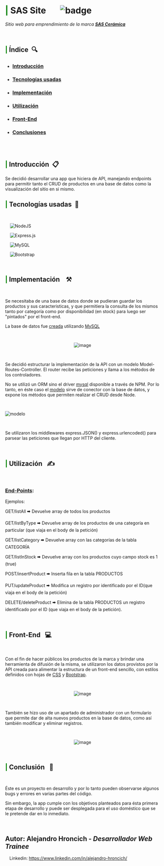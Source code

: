 # <span style="color:green">**|**</span> SAS Site &nbsp;&nbsp;&nbsp;&nbsp;&nbsp;    ![badge](https://img.shields.io/badge/Status-in%20progress-yellowgreen)


*Sitio web para emprendimiento de la marca **[SAS Cerámica](https://sas.up.railway.app/)***

<br>

## <span style="color:green">|</span> Índice&nbsp;&nbsp;🔍


- ### [Introducción](#introduccion)
- ### [Tecnologías usadas](#tecnologias)
- ### [Implementación](#implementacion)
- ### [Utilización](#utilizacion)
- ### [Front-End](#frontend)
- ### [Conclusiones](#conclusion)

<br>

<br>

## <span id= "introduccion" style="color:green">|</span> Introducción&nbsp;&nbsp;📋

Se decidió desarrollar una app que hiciera de API, manejando endpoints para permitir tanto el CRUD de productos en una base de datos como la visualización del sitio en si mismo. 
<br>

## <span id= "tecnologias" style="color:green">|</span> Tecnologías usadas&nbsp;&nbsp;🧰

<br>

&nbsp;&nbsp;&nbsp;&nbsp;![NodeJS](https://img.shields.io/badge/node.js-6DA55F?style=for-the-badge&logo=node.js&logoColor=white)	

&nbsp;&nbsp;&nbsp;&nbsp;![Express.js](https://img.shields.io/badge/express.js-%23404d59.svg?style=for-the-badge&logo=express&logoColor=%2361DAFB)


&nbsp;&nbsp;&nbsp;&nbsp;![MySQL](https://img.shields.io/badge/mysql-%2300f.svg?style=for-the-badge&logo=mysql&logoColor=white)

&nbsp;&nbsp;&nbsp;&nbsp;![Bootstrap](https://img.shields.io/badge/bootstrap-%23563D7C.svg?style=for-the-badge&logo=bootstrap&logoColor=white)

<br>

## <span id= "implementacion" style="color:green">|</span> Implementación &nbsp;&nbsp;	⚒		

<br>


Se necesitaba de una base de datos donde se pudieran guardar los productos y sus caracteristicas, y que permitiera la consulta de los mismos tanto por categoría como por disponibilidad (en stock) para luego ser "pintados" por el front-end.

La base de datos fue [creada](https://github.com/ahroncich7/Sas/blob/dev2/api/config/DB2.sql) utilizando [MySQL](https://www.mysql.com/) 

<br>

<p align="center">
<img src="https://i.ibb.co/pbd14yC/image.png" alt="image" border="0">
</p>

<br>

Se decidió estructurar la implementación de la API con un modelo Model-Routes-Controller. 
El router recibe las peticiones y llama a los métodos de los controladores. 

No se utilizó un ORM sino el driver [mysql](https://www.npmjs.com/package/mysql) disponible a través de NPM.
Por lo tanto, en éste caso el [modelo](https://github.com/ahroncich7/Sas/blob/dev2/api/model/products.js) sirve de conector con la base de datos, y expone los métodos que permiten realizar el CRUD desde Node.

<br>

![modelo](https://i.ibb.co/xHGcvp6/image.png)

<br>

Se utilizaron los middlewares express.JSON() y express.urlencoded() para parsear las peticiones que llegan por HTTP del cliente.

<br>


## <span id= "utilizacion" style="color:green">|</span> Utilización &nbsp;&nbsp;✍

<br>

### [End-Points]():
Ejemplos:
<br>

GET/listAll 🠮  Devuelve array de todos los productos

GET/listByType 🠮 Devuelve array de los productos de una categoría en particular (que viaja en el body de la petición)

GET/listCategory 🠮 Devuelve array con las categorías de la tabla CATEGORÍA 

GET/listInStock 🠮 Devuelve array con los productos cuyo campo stock es 1 (true)

POST/insertProduct 🠮 Inserta fila en la tabla PRODUCTOS

PUT/updateProduct 🠮 Modifica un registro por identificado por el ID(que viaja en el body de la petición)

DELETE/deleteProduct 🠮 Elimina de la tabla PRODUCTOS un registro identificado por el ID (que viaja en el body de la petición).

<br>


## <span id= "frontend" style="color:green">|</span> Front-End &nbsp;&nbsp;💻

<br>

Con el fin de hacer públicos los productos de la marca y brindar una herramienta de difusión de la misma, se utilizaron los datos provistos por la API creada para alimentar la estructura de un front-end sencillo, con estilos definidos con hojas de [CSS](https://developer.mozilla.org/es/docs/Web/CSS) y [Bootstrap](https://www.getbootstrap.com/).

<br>

<p align="center">
<img src="https://i.ibb.co/Stm6Bhh/image.png" alt="image" border="0">
</p>

<br>

También se hizo uso de un apartado de administrador con un formulario que permite dar de alta nuevos productos en la base de datos, como así también modificar y eliminar registros.

<br>

<p align="center">
<img src="https://i.ibb.co/DryGKhG/image.png" alt="image" border="0">
</p>

<br>

## <span id= "conclusion" style="color:green">|</span> Conclusión &nbsp;&nbsp;📜

<br>

Éste es un proyecto en desarrollo y por lo tanto pueden observarse algunos bugs y errores en varias partes del código.

Sin embargo, la app cumple con los objetivos planteados para ésta primera etapa de desarrollo y puede ser desplegada para el uso doméstico que se le pretende dar en lo inmediato.

<br>

## Autor: Alejandro Hroncich - *Desarrollador Web Trainee*

<img width="10px" src="https://cdn-icons-png.flaticon.com/512/174/174857.png"> Linkedin: https://www.linkedin.com/in/alejandro-hroncich/
